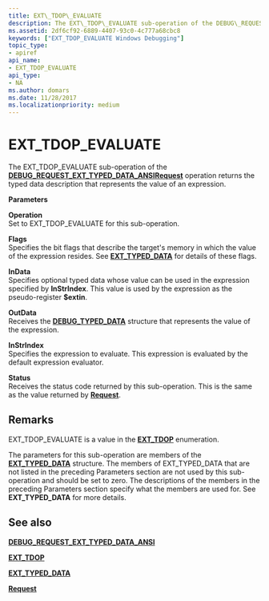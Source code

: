 ```yaml
---
title: EXT\_TDOP\_EVALUATE
description: The EXT\_TDOP\_EVALUATE sub-operation of the DEBUG\_REQUEST\_EXT\_TYPED\_DATA\_ANSI Request operation returns the typed data description that represents the value of an expression.
ms.assetid: 2df6cf92-6889-4407-93c0-4c777a68cbc8
keywords: ["EXT_TDOP_EVALUATE Windows Debugging"]
topic_type:
- apiref
api_name:
- EXT_TDOP_EVALUATE
api_type:
- NA
ms.author: domars
ms.date: 11/28/2017
ms.localizationpriority: medium
---
```


# EXT\_TDOP\_EVALUATE


The EXT\_TDOP\_EVALUATE sub-operation of the [**DEBUG\_REQUEST\_EXT\_TYPED\_DATA\_ANSI**](debug-request-ext-typed-data-ansi.md)[**Request**](request.md) operation returns the typed data description that represents the value of an expression.

**Parameters**

<span id="Operation"></span><span id="operation"></span><span id="OPERATION"></span>**Operation**  
Set to EXT\_TDOP\_EVALUATE for this sub-operation.

<span id="Flags"></span><span id="flags"></span><span id="FLAGS"></span>**Flags**  
Specifies the bit flags that describe the target's memory in which the value of the expression resides. See [**EXT\_TYPED\_DATA**](https://msdn.microsoft.com/library/windows/hardware/ff545306) for details of these flags.

<span id="InData"></span><span id="indata"></span><span id="INDATA"></span>**InData**  
Specifies optional typed data whose value can be used in the expression specified by **InStrIndex**. This value is used by the expression as the pseudo-register **$extin**.

<span id="OutData"></span><span id="outdata"></span><span id="OUTDATA"></span>**OutData**  
Receives the [**DEBUG\_TYPED\_DATA**](https://msdn.microsoft.com/library/windows/hardware/ff541706) structure that represents the value of the expression.

<span id="InStrIndex"></span><span id="instrindex"></span><span id="INSTRINDEX"></span>**InStrIndex**  
Specifies the expression to evaluate. This expression is evaluated by the default expression evaluator.

<span id="Status"></span><span id="status"></span><span id="STATUS"></span>**Status**  
Receives the status code returned by this sub-operation. This is the same as the value returned by [**Request**](request.md).

Remarks
-------

EXT\_TDOP\_EVALUATE is a value in the [**EXT\_TDOP**](https://msdn.microsoft.com/library/windows/hardware/ff544529) enumeration.

The parameters for this sub-operation are members of the [**EXT\_TYPED\_DATA**](https://msdn.microsoft.com/library/windows/hardware/ff545306) structure. The members of EXT\_TYPED\_DATA that are not listed in the preceding Parameters section are not used by this sub-operation and should be set to zero. The descriptions of the members in the preceding Parameters section specify what the members are used for. See **EXT\_TYPED\_DATA** for more details.

## <span id="see_also"></span>See also


[**DEBUG\_REQUEST\_EXT\_TYPED\_DATA\_ANSI**](debug-request-ext-typed-data-ansi.md)

[**EXT\_TDOP**](https://msdn.microsoft.com/library/windows/hardware/ff544529)

[**EXT\_TYPED\_DATA**](https://msdn.microsoft.com/library/windows/hardware/ff545306)

[**Request**](request.md)

 

 






